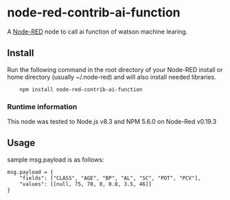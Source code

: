 # node-red-contrib-ai-function
A <a href="http://nodered.org" target="_new">Node-RED</a> node to call ai function of watson machine learing.

## Install

Run the following command in the root directory of your Node-RED install or home directory (usually ~/.node-red) and will also install needed libraries.

        npm install node-red-contrib-ai-function

### Runtime information
This node was tested to Node.js v8.3 and NPM 5.6.0 on Node-Red v0.19.3 

## Usage

sample msg.payload is as follows:

```
msg.payload = {
    "fields": ["CLASS", "AGE", "BP", "AL", "SC", "POT", "PCV"],
    "values": [[null, 75, 70, 0, 0.8, 3.5, 46]]
}
``` 
